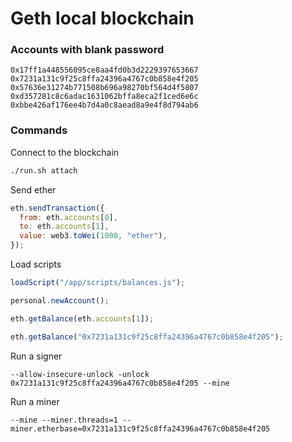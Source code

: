 # Geth local blockchain

### Accounts with blank password

```
0x17ff1a448556095ce8aa4fd0b3d2229397653667
0x7231a131c9f25c8ffa24396a4767c0b858e4f205
0x57636e31274b771508b696a98270bf564d4f5807
0xd357281c8c6adac1631062bffa8eca2f1ced6e6c
0xbbe426af176ee4b7d4a0c8aead8a9e4f8d794ab6
```

### Commands

Connect to the blockchain

```bash
./run.sh attach
```

Send ether

```javascript
eth.sendTransaction({
  from: eth.accounts[0],
  to: eth.accounts[1],
  value: web3.toWei(1000, "ether"),
});
```

Load scripts

```javascript
loadScript("/app/scripts/balances.js");
```

```javascript
personal.newAccount();
```

```javascript
eth.getBalance(eth.accounts[1]);
```

```javascript
eth.getBalance("0x7231a131c9f25c8ffa24396a4767c0b858e4f205");
```

Run a signer

```
--allow-insecure-unlock -unlock 0x7231a131c9f25c8ffa24396a4767c0b858e4f205 --mine
```

Run a miner

```
--mine --miner.threads=1 --miner.etherbase=0x7231a131c9f25c8ffa24396a4767c0b858e4f205
```

